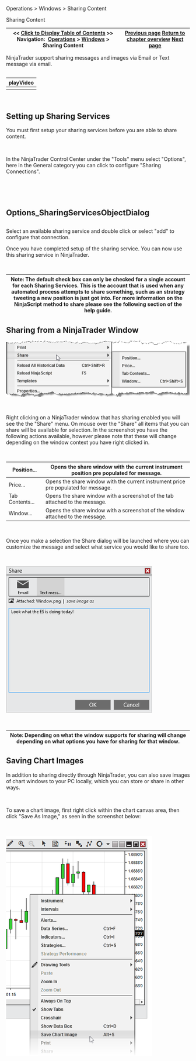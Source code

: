 ﻿


Operations \> Windows \> Sharing Content






















Sharing Content







| \<\< [Click to Display Table of Contents](sharing_content.md) \>\> **Navigation:**     [Operations](operations.md) \> [Windows](window_tabs.md) \> Sharing Content | [Previous page](using_tabs.md) [Return to chapter overview](window_tabs.md) [Next page](printing_content.md) |
| --- | --- |











NinjaTrader support sharing messages and images via Email or Text message via email. 


## 




| playVideo |
| --- |
|  |



 


## Setting up Sharing Services


You must first setup your sharing services before you are able to share content.


 


In the NinjaTrader Control Center under the "Tools" menu select "Options", here in the General category you can click to configure "Sharing Connections".


 


 


## Options_SharingServicesObjectDialog


## 


Select an available sharing service and double click or select "add" to configure that connection.


Once you have completed setup of the sharing service. You can now use this sharing service in NinjaTrader. 


 




| Note: The default check box can only be checked for a single account for each Sharing Services. This is the account that is used when any automated process attempts to share something, such as an strategy tweeting a new position is just got into. For more information on the NinjaScript method to share please see the following section of the help guide. |
| --- |



## 


## Sharing from a NinjaTrader Window


![Sharing_ContextMenu](sharing_contextmenu.png)


 


Right clicking on a NinjaTrader window that has sharing enabled you will see the the "Share" menu. On mouse over the "Share" all items that you can share will be available for selection. In the screenshot you have the following actions available, however please note that these will change depending on the window context you have right clicked in. 


 




| Position... | Opens the share window with the current instrument position pre populated for message. |
| --- | --- |
| Price... | Opens the share window with the current instrument price pre populated for message. |
| Tab Contents... | Opens the share window with a screenshot of the tab attached to the message. |
| Window... | Opens the share window with a screenshot of the window attached to the message. |



 


Once you make a selection the Share dialog will be launched where you can customize the message and select what service you would like to share too. 


 


![Windows_Sharing_ShareDialog](windows_sharing_sharedialog.png)


 




| Note: Depending on what the window supports for sharing will change depending on what options you have for sharing for that window. |
| --- |



## 


## Saving Chart Images


In addition to sharing directly through NinjaTrader, you can also save images of chart windows to your PC locally, which you can store or share in other ways.


 


To save a chart image, first right click within the chart canvas area, then click "Save As Image," as seen in the screenshot below:


 


![SaveImage](saveimage.png)








